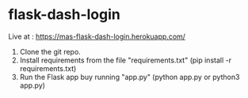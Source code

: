 # flask-dash-login

Live at : https://mas-flask-dash-login.herokuapp.com/

1. Clone the git repo.
2. Install requirements from the file "requirements.txt" (pip install -r requirements.txt)
3. Run the Flask app buy running "app.py" (python app.py or python3 app.py)
